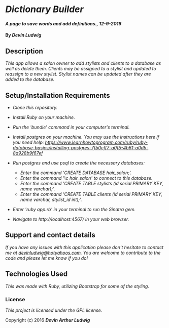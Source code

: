 # _Dictionary Builder_

#### _A page to save words and add definitions., 12-9-2016_

#### By _**Devin Ludwig**_

## Description

_This app allows a salon owner to add stylists and clients to a database as well as delete them. Clients may be assigned to a stylist and updated to reassign to a new stylist. Stylist names can be updated after they are added to the database._

## Setup/Installation Requirements

* _Clone this repository._
* _Install Ruby on your machine._
* _Run the 'bundle' command in your computer's terminal._
* _Install postgres on your machine. You may use the instructions here if you need help: https://www.learnhowtoprogram.com/ruby/ruby-database-basics/installing-postgres-7fb0cff7-a0f5-4b61-a0db-8a928b9f67ef_
* _Run postgres and use psql to create the necessary databases:_
  * _Enter the command 'CREATE DATABASE hair_salon;'._
  * _Enter the command '\c hair_salon' to connect to this database._
  * _Enter the command 'CREATE TABLE stylists (id serial PRIMARY KEY, name varchar);'._
  * _Enter the command 'CREATE TABLE clients (id serial PRIMARY KEY, name varchar, stylist_id int);'._

* _Enter 'ruby app.rb' in your terminal to run the Sinatra gem._
* _Navigate to http://localhost:4567/ in your web browser._

## Support and contact details

_If you have any issues with this application please don't hesitate to contact me at devinludwig@hotyahoos.com. You are welcome to contribute to the code and please let me know if you do!_

## Technologies Used

_This was made with Ruby, utilizing Bootstrap for some of the styling._

### License

*This project is licensed under the GPL license.*

Copyright (c) 2016 **_Devin Arthur Ludwig_**
